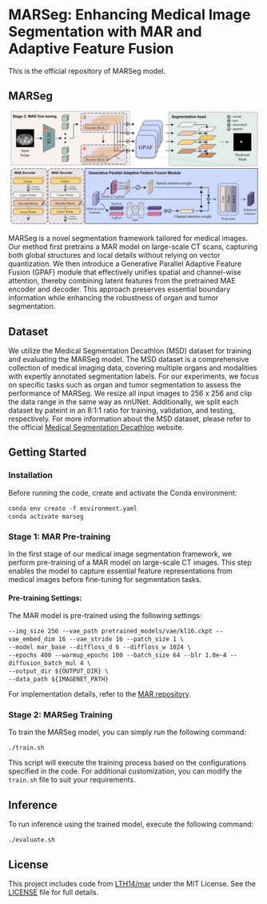 # MARSeg: Enhancing Medical Image Segmentation with MAR and Adaptive Feature Fusion

This is the official repository of MARSeg model.

## MARSeg
![MARSeg Model](images/MARSeg.jpg)

MARSeg is a novel segmentation framework tailored for medical images. Our method first pretrains a MAR model on large-scale CT scans, capturing both global structures and local details without relying on vector quantization. We then introduce a Generative Parallel Adaptive Feature Fusion (GPAF) module that effectively unifies spatial and channel-wise attention, thereby combining latent features from the pretrained MAE encoder and decoder. This approach preserves essential boundary information while enhancing the robustness of organ and tumor segmentation.

## Dataset
We utilize the Medical Segmentation Decathlon (MSD) dataset for training and evaluating the MARSeg model. The MSD dataset is a comprehensive collection of medical imaging data, covering multiple organs and modalities with expertly annotated segmentation labels. For our experiments, we focus on specific tasks such as organ and tumor segmentation to assess the performance of MARSeg. We resize all input images to 256 x 256 and clip the data range in the same way as nnUNet. Additionally, we split each dataset by pateint in an 8:1:1 ratio for training, validation, and testing, respectively. For more information about the MSD dataset, please refer to the official [Medical Segmentation Decathlon](http://medicaldecathlon.com/) website.

## Getting Started

### Installation
Before running the code, create and activate the Conda environment:
```
conda env create -f environment.yaml
conda activate marseg
```
### Stage 1: MAR Pre-training
In the first stage of our medical image segmentation framework, we perform pre-training of a MAR model on large-scale CT images. This step enables the model to capture essential feature representations from medical images before fine-tuning for segmentation tasks.
#### Pre-training Settings:
The MAR model is pre-trained using the following settings:
```
--img_size 256 --vae_path pretrained_models/vae/kl16.ckpt --vae_embed_dim 16 --vae_stride 16 --patch_size 1 \
--model mar_base --diffloss_d 6 --diffloss_w 1024 \
--epochs 400 --warmup_epochs 100 --batch_size 64 --blr 1.0e-4 --diffusion_batch_mul 4 \
--output_dir ${OUTPUT_DIR} \
--data_path ${IMAGENET_PATH}
```
For implementation details, refer to the [MAR repository](https://github.com/LTH14/mar).

### Stage 2: MARSeg Training
To train the MARSeg model, you can simply run the following command:
```
./train.sh
```
This script will execute the training process based on the configurations specified in the code. For additional customization, you can modify the ```train.sh``` file to suit your requirements.

## Inference
To run inference using the trained model, execute the following command:
```
./evaluate.sh
```

## License
This project includes code from [LTH14/mar](https://github.com/LTH14/mar) under the MIT License.
See the [LICENSE](./LICENSE) file for full details.

